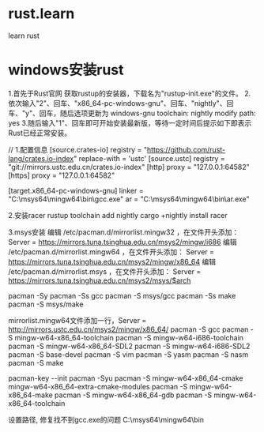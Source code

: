 # rust.learn
learn rust
# windows安装rust
1.首先于Rust官网 获取rustup的安装器，下载名为"rustup-init.exe"的文件。
2.依次输入"2"、回车、"x86_64-pc-windows-gnu"、回车、"nightly"、回车、"y"、回车，随后选项更新为
windows-gnu
toolchain: nightly
modify path: yes
3.随后输入"1"、回车即可开始安装最新版，等待一定时间后提示如下即表示Rust已经正常安装。

// 1.配置信息
[source.crates-io]
registry = "https://github.com/rust-lang/crates.io-index"
replace-with = 'ustc'
[source.ustc]
registry = "git://mirrors.ustc.edu.cn/crates.io-index"
[http]
proxy = "127.0.0.1:64582"
[https]
proxy = "127.0.0.1:64582"

[target.x86_64-pc-windows-gnu]
linker = "C:\\msys64\\mingw64\\bin\\gcc.exe"
ar = "C:\\msys64\\mingw64\\bin\\ar.exe"

2.安装racer
rustup toolchain add nightly
cargo +nightly install racer

3.msys安装
编辑 /etc/pacman.d/mirrorlist.mingw32 ，在文件开头添加：
Server = https://mirrors.tuna.tsinghua.edu.cn/msys2/mingw/i686
编辑 /etc/pacman.d/mirrorlist.mingw64 ，在文件开头添加：
Server = https://mirrors.tuna.tsinghua.edu.cn/msys2/mingw/x86_64
编辑 /etc/pacman.d/mirrorlist.msys ，在文件开头添加：
Server = https://mirrors.tuna.tsinghua.edu.cn/msys2/msys/$arch

pacman -Sy
pacman -Ss gcc
pacman -S msys/gcc
pacman -Ss make
pacman -S msys/make

mirrorlist.mingw64文件添加一行，Server = http://mirrors.ustc.edu.cn/msys2/mingw/x86_64/
pacman -S gcc
pacman -S mingw-w64-x86_64-toolchain
pacman -S mingw-w64-i686-toolchain
pacman -S mingw-w64-x86_64-SDL2
pacman -S mingw-w64-i686-SDL2
pacman -S base-devel
pacman -S vim
pacman -S yasm
pacman -S nasm
pacman -S make


pacman-key --init
pacman -Syu
pacman -S mingw-w64-x86_64-cmake mingw-w64-x86_64-extra-cmake-modules
pacman -S mingw-w64-x86_64-make
pacman -S mingw-w64-x86_64-gdb
pacman -S mingw-w64-x86_64-toolchain

设置路径, 修复找不到gcc.exe的问题
C:\msys64\mingw64\bin
